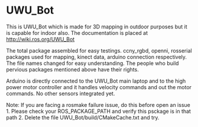 UWU_Bot
=======

This is UWU_Bot which is made for 3D mapping in outdoor purposes but it is capable for indoor also. The documentation is placed at http://wiki.ros.org/UWU_Bot

The total package assembled for easy testings. ccny_rgbd, openni, rosserial packages used for mapping, kinect data, arduino connection respectively. The file names changed for easy understanding. The people who build pervious packages mentioned above have their rights.

Arduino is directly connected to the UWU_Bot main laptop and to the high power motor controller and it handles velocity commands and out the motor commands. No other sensors integrated yet. 


Note: If you are facing a rosmake failure issue, do this before open an issue
      1. Please check your ROS_PACKAGE_PATH and verify this psckage is in that path
      2. Delete the file UWU_Bot/build/CMakeCache.txt and try.
